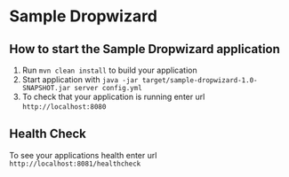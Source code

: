 # Sample Dropwizard

How to start the Sample Dropwizard application
---

1. Run `mvn clean install` to build your application
1. Start application with `java -jar target/sample-dropwizard-1.0-SNAPSHOT.jar server config.yml`
1. To check that your application is running enter url `http://localhost:8080`

Health Check
---

To see your applications health enter url `http://localhost:8081/healthcheck`
